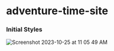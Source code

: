 # adventure-time-site

### Initial Styles
![Screenshot 2023-10-25 at 11 05 49 AM](https://github.com/idev74/adventure-time-site/assets/77900249/b513c300-c067-46b0-866a-851f5cba0839)
